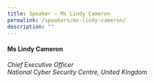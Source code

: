 ```yaml
---
title: Speaker – Ms Lindy Cameron
permalink: /speakers/ms-lindy-cameron/
description: ""
---
```

#### **Ms Lindy Cameron**

*Chief Executive Officer <br>
National Cyber Security Centre, United Kingdom*
